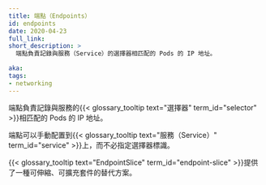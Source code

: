 ```yaml
---
title: 端點（Endpoints）
id: endpoints
date: 2020-04-23
full_link: 
short_description: >
  端點負責記錄與服務（Service）的選擇器相匹配的 Pods 的 IP 地址。

aka:
tags:
- networking
---
```

 端點負責記錄與服務的{{< glossary_tooltip text="選擇器" term_id="selector" >}}相匹配的 Pods 的 IP 地址。

<!--
title: Endpoints
id: endpoints
date: 2020-04-23
full_link: 
short_description: >
  Endpoints track the IP addresses of Pods with matching Service selectors.

aka:
tags:
- networking
   
 Endpoints track the IP addresses of Pods with matching  {{< glossary_tooltip text="selectors" term_id="selector" >}}.
-->

<!--more-->
<!--
Endpoints can be configured manually for {{< glossary_tooltip text="Services" term_id="service" >}} without selectors specified.
-->
端點可以手動配置到{{< glossary_tooltip text="服務（Service）" term_id="service" >}}上，而不必指定選擇器標識。
<!--
The {{< glossary_tooltip text="EndpointSlice" term_id="endpoint-slice" >}} resource provides a scalable and extensible alternative to Endpoints.
-->
{{< glossary_tooltip text="EndpointSlice" term_id="endpoint-slice" >}}提供了一種可伸縮、可擴充套件的替代方案。
